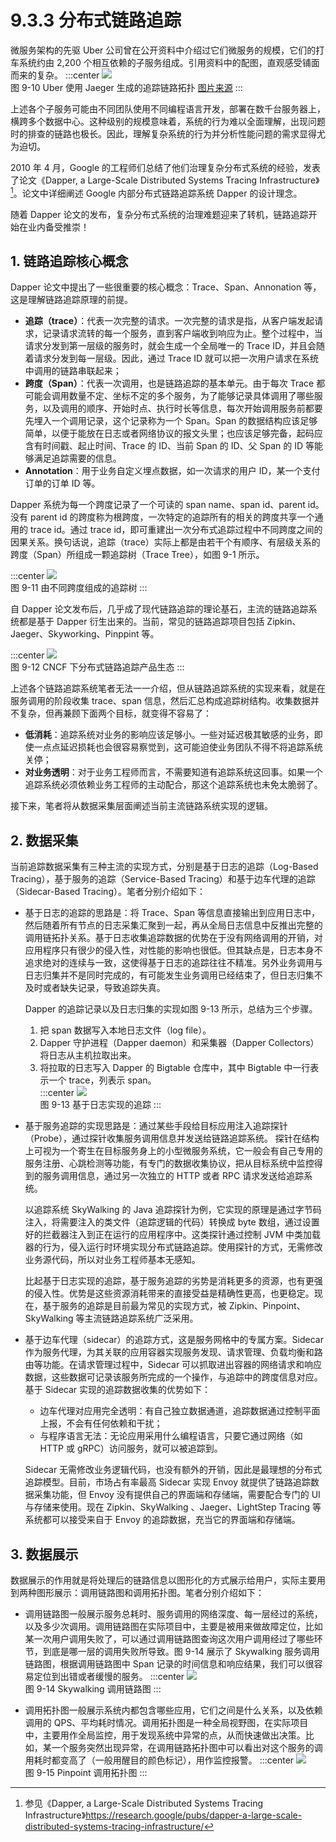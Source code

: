 # 9.3.3 分布式链路追踪

微服务架构的先驱 Uber 公司曾在公开资料中介绍过它们微服务的规模，它们的打车系统约由 2,200 个相互依赖的子服务组成。引用资料中的配图，直观感受铺面而来的复杂。
:::center
  ![](../assets/uber-microservice.png)<br/>
  图 9-10 Uber 使用 Jaeger 生成的追踪链路拓扑 [图片来源](https://www.uber.com/en-IN/blog/microservice-architecture/)
:::

上述各个子服务可能由不同团队使用不同编程语言开发，部署在数千台服务器上，横跨多个数据中心。这种级别的规模意味着，系统的行为难以全面理解，出现问题时的排查的链路也极长。因此，理解复杂系统的行为并分析性能问题的需求显得尤为迫切。

2010 年 4 月，Google 的工程师们总结了他们治理复杂分布式系统的经验，发表了论文《Dapper, a Large-Scale Distributed Systems Tracing Infrastructure》[^1]。论文中详细阐述 Google 内部分布式链路追踪系统 Dapper 的设计理念。

随着 Dapper 论文的发布，复杂分布式系统的治理难题迎来了转机，链路追踪开始在业内备受推崇！

## 1. 链路追踪核心概念

Dapper 论文中提出了一些很重要的核心概念：Trace、Span、Annonation 等，这是理解链路追踪原理的前提。

- **追踪（trace）**：代表一次完整的请求。一次完整的请求是指，从客户端发起请求，记录请求流转的每一个服务，直到客户端收到响应为止。整个过程中，当请求分发到第一层级的服务时，就会生成一个全局唯一的 Trace ID，并且会随着请求分发到每一层级。因此，通过 Trace ID 就可以把一次用户请求在系统中调用的链路串联起来；
- **跨度（Span）**：代表一次调用，也是链路追踪的基本单元。由于每次 Trace 都可能会调用数量不定、坐标不定的多个服务，为了能够记录具体调用了哪些服务，以及调用的顺序、开始时点、执行时长等信息，每次开始调用服务前都要先埋入一个调用记录，这个记录称为一个 Span。Span 的数据结构应该足够简单，以便于能放在日志或者网络协议的报文头里；也应该足够完备，起码应含有时间戳、起止时间、Trace 的 ID、当前 Span 的 ID、父 Span 的 ID 等能够满足追踪需要的信息。
- **Annotation**：用于业务自定义埋点数据，如一次请求的用户 ID，某一个支付订单的订单 ID 等。

Dapper 系统为每一个跨度记录了一个可读的 span name、span id、parent id。没有 parent id 的跨度称为根跨度，一次特定的追踪所有的相关的跨度共享一个通用的 trace id。通过 trace id，即可重建出一次分布式追踪过程中不同跨度之间的因果关系。换句话说，追踪（trace）实际上都是由若干个有顺序、有层级关系的跨度（Span）所组成一颗追踪树（Trace Tree），如图 9-1 所示。

:::center
  ![](../assets/Dapper-trace-span.png)<br/>
  图 9-11 由不同跨度组成的追踪树
:::

自 Dapper 论文发布后，几乎成了现代链路追踪的理论基石，主流的链路追踪系统都是基于 Dapper 衍生出来的。当前，常见的链路追踪项目包括 Zipkin、Jaeger、Skyworking、Pinppint 等。

 :::center
  ![](../assets/tracing.png)<br/>
  图 9-12 CNCF 下分布式链路追踪产品生态
:::

上述各个链路追踪系统笔者无法一一介绍，但从链路追踪系统的实现来看，就是在服务调用的阶段收集 trace、span 信息，然后汇总构成追踪树结构。收集数据并不复杂，但再兼顾下面两个目标，就变得不容易了：

- **低消耗**：追踪系统对业务的影响应该足够小。一些对延迟极其敏感的业务，即使一点点延迟损耗也会很容易察觉到，这可能迫使业务团队不得不将追踪系统关停；
- **对业务透明**：对于业务工程师而言，不需要知道有追踪系统这回事。如果一个追踪系统必须依赖业务工程师的主动配合，那这个追踪系统也未免太脆弱了。

接下来，笔者将从数据采集层面阐述当前主流链路系统实现的逻辑。

## 2. 数据采集

当前追踪数据采集有三种主流的实现方式，分别是基于日志的追踪（Log-Based Tracing），基于服务的追踪（Service-Based Tracing）和基于边车代理的追踪（Sidecar-Based Tracing）。笔者分别介绍如下：

- 基于日志的追踪的思路是：将 Trace、Span 等信息直接输出到应用日志中，然后随着所有节点的日志采集汇聚到一起，再从全局日志信息中反推出完整的调用链拓扑关系。基于日志收集追踪数据的优势在于没有网络调用的开销，对应用程序只有很少的侵入性，对性能的影响也很低。但其缺点是，日志本身不追求绝对的连续与一致，这使得基于日志的追踪往往不精准。另外业务调用与日志归集并不是同时完成的，有可能发生业务调用已经结束了，但日志归集不及时或者缺失记录，导致追踪失真。
  
  Dapper 的追踪记录以及日志归集的实现如图 9-13 所示，总结为三个步骤。
  1. 把 span 数据写入本地日志文件（log file）。
  2. Dapper 守护进程（Dapper daemon）和采集器（Dapper Collectors）将日志从主机拉取出来。
  3. 将拉取的日志写入 Dapper 的 Bigtable 仓库中，其中 Bigtable 中一行表示一个 trace，列表示 span。   
:::center
  ![](../assets/dapper-log.png)<br/>
  图 9-13 基于日志实现的追踪
:::

- 基于服务追踪的实现思路是：通过某些手段给目标应用注入追踪探针（Probe），通过探针收集服务调用信息并发送给链路追踪系统。
  探针在结构上可视为一个寄生在目标服务身上的小型微服务系统，它一般会有自己专用的服务注册、心跳检测等功能，有专门的数据收集协议，把从目标系统中监控得到的服务调用信息，通过另一次独立的 HTTP 或者 RPC 请求发送给追踪系统。

  以追踪系统 SkyWalking 的 Java 追踪探针为例，它实现的原理是通过字节码注入，将需要注入的类文件（追踪逻辑的代码）转换成 byte 数组，通过设置好的拦截器注入到正在运行的应用程序中。这类探针通过控制 JVM 中类加载器的行为，侵入运行时环境实现分布式链路追踪。使用探针的方式，无需修改业务源代码，所以对业务工程师基本无感知。

  比起基于日志实现的追踪，基于服务追踪的劣势是消耗更多的资源，也有更强的侵入性。优势是这些资源消耗带来的直接受益是精确性更高，也更稳定。现在，基于服务的追踪是目前最为常见的实现方式，被 Zipkin、Pinpoint、SkyWalking 等主流链路追踪系统广泛采用。

- 基于边车代理（sidecar）的追踪方式，这是服务网格中的专属方案。Sidecar 作为服务代理，为其关联的应用容器实现服务发现、请求管理、负载均衡和路由等功能。在请求管理过程中，Sidecar 可以抓取进出容器的网络请求和响应数据，这些数据可记录该服务所完成的一个操作，与追踪中的跨度信息对应。基于 Sidecar 实现的追踪数据收集的优势如下：
   - 边车代理对应用完全透明：有自己独立数据通道，追踪数据通过控制平面上报，不会有任何依赖和干扰；
  - 与程序语言无法：无论应用采用什么编程语言，只要它通过网络（如 HTTP 或 gRPC）访问服务，就可以被追踪到。

  Sidecar 无需修改业务逻辑代码，也没有额外的开销，因此是最理想的分布式追踪模型。目前，市场占有率最高 Sidecar 实现 Envoy 就提供了链路追踪数据采集功能，但 Envoy 没有提供自己的界面端和存储端，需要配合专门的 UI 与存储来使用。现在 Zipkin、SkyWalking 、Jaeger、LightStep Tracing 等系统都可以接受来自于 Envoy 的追踪数据，充当它的界面端和存储端。

## 3. 数据展示

数据展示的作用就是将处理后的链路信息以图形化的方式展示给用户，实际主要用到两种图形展示：调用链路图和调用拓扑图。笔者分别介绍如下：

- 调用链路图一般展示服务总耗时、服务调用的网络深度、每一层经过的系统，以及多少次调用。调用链路图在实际项目中，主要是被用来做故障定位，比如某一次用户调用失败了，可以通过调用链路图查询这次用户调用经过了哪些环节，到底是哪一层的调用失败所导致。图 9-14 展示了 Skywalking 服务调用链路图，根据调用链路图中 Span 记录的时间信息和响应结果，我们可以很容易定位到出错或者缓慢的服务。
:::center
  ![](../assets/skywalking-ui.jpeg)<br/>
  图 9-14 Skywalking 调用链路图
:::

- 调用拓扑图一般展示系统内都包含哪些应用，它们之间是什么关系，以及依赖调用的 QPS、平均耗时情况。调用拓扑图是一种全局视野图，在实际项目中，主要用作全局监控，用于发现系统中异常的点，从而快速做出决策。比如，某一个服务突然出现异常，在调用链路拓扑图中可以看出对这个服务的调用耗时都变高了（一般用醒目的颜色标记），用作监控报警。
:::center
  ![](../assets/Pinpoint.png)<br/>
  图 9-15 Pinpoint 调用拓扑图
:::


[^1]: 参见《Dapper, a Large-Scale Distributed Systems Tracing Infrastructure》https://research.google/pubs/dapper-a-large-scale-distributed-systems-tracing-infrastructure/
